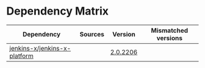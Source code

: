 # Dependency Matrix

Dependency | Sources | Version | Mismatched versions
---------- | ------- | ------- | -------------------
[jenkins-x/jenkins-x-platform](https://github.com/jenkins-x/jenkins-x-platform) |  | [2.0.2206](https://github.com/jenkins-x/jenkins-x-platform/releases/tag/v2.0.2206) | 
